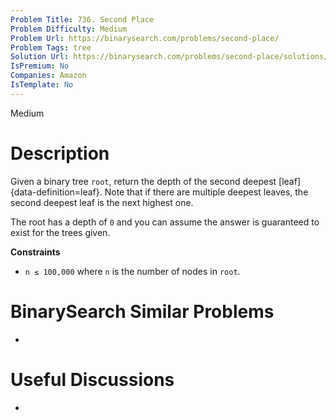 ```yaml
---
Problem Title: 736. Second Place
Problem Difficulty: Medium
Problem Url: https://binarysearch.com/problems/second-place/
Problem Tags: tree
Solution Url: https://binarysearch.com/problems/second-place/solutions/
IsPremium: No
Companies: Amazon
IsTemplate: No
---
```


<span style="color: ;">Medium</span>

# Description

Given a binary tree `root`, return the depth of the second deepest [leaf]{data-definition=leaf}. Note that if there are multiple deepest leaves, the second deepest leaf is the next highest one.

The root has a depth of `0` and you can assume the answer is guaranteed to exist for the trees given.

**Constraints**
- `n ≤ 100,000` where `n` is the number of nodes in `root`.

# BinarySearch Similar Problems

- []()

# Useful Discussions

- []()
